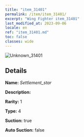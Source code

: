 ```yaml
---
title: "item_31401"
permalink: /item/item_31401/
excerpt: "Wing Fighter item_31401"
last_modified_at: 2023-09-06
locale: en
ref: "item_31401.md"
toc: false
classes: wide
---
```



 ![Unknown_31401](/images/item/Settlement_star_p.png)



## Details

 **Name:** *Settlement_star* 

 **Description:** 

 **Rarity:** 1 

 **Type:** 4 

 **Suction:** true 

 **Auto Suction:** false 



